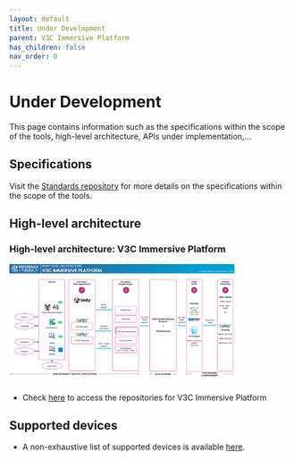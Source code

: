 ```yaml
---
layout: default
title: Under Development
parent: V3C Immersive Platform
has_children: false
nav_order: 0
---
```


# Under Development
This page contains information such as the specifications within the scope of the tools, high-level architecture, APIs under implementation,...

## Specifications
Visit the [Standards repository](https://5g-mag.github.io/Standards/pages/volumetric-video.html) for more details on the specifications within the scope of the tools.

## High-level architecture

### High-level architecture: V3C Immersive Platform

<img src="../../assets/images/projects/v3c_diagram.png" style="width: 80%">

 * Check [here](./repositories.html) to access the repositories for V3C Immersive Platform

## Supported devices

 * A non-exhaustive list of supported devices is available [here](./supported-devices.html).
